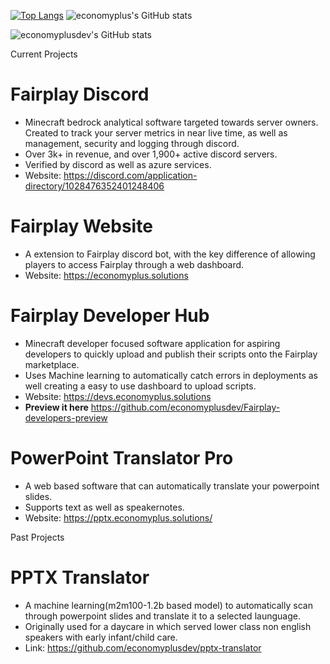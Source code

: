   <br><br>

[![Top Langs](https://github-readme-stats.vercel.app/api/top-langs/?username=economyplusdev&layout=compact)](https://github.com/economyplusdev/github-readme-stats)
![economyplus's GitHub stats](https://github-readme-stats.vercel.app/api?username=economyplusdev&hide=contribs,prs&theme=tokyonight)

![economyplusdev's GitHub stats](https://github-readme-stats.vercel.app/api?username=economyplusdev&show_icons=true&theme=radical)

Current Projects
  # **Fairplay Discord**
  - Minecraft bedrock analytical software targeted towards server owners. Created to track your server metrics in near live time, as well as management, security and logging through discord.
  - Over 3k+ in revenue, and over 1,900+ active discord servers.
  - Verified by discord as well as azure services.
  - Website: https://discord.com/application-directory/1028476352401248406

  # **Fairplay Website**
  - A extension to Fairplay discord bot, with the key difference of allowing players to access Fairplay through a web dashboard.
  - Website: https://economyplus.solutions

  # **Fairplay Developer Hub**
  - Minecraft developer focused software application for aspiring developers to quickly upload and publish their scripts onto the Fairplay marketplace.
  - Uses Machine learning to automatically catch errors in deployments as well creating a easy to use dashboard to upload scripts.
  - Website: https://devs.economyplus.solutions
  - **Preview it here** https://github.com/economyplusdev/Fairplay-developers-preview


  # **PowerPoint Translator Pro**
  - A web based software that can automatically translate your powerpoint slides.
  - Supports text as well as speakernotes. 
  - Website: https://pptx.economyplus.solutions/

Past Projects

  # **PPTX Translator**
  - A machine learning(m2m100-1.2b based model) to automatically scan through powerpoint slides and translate it to a selected launguage.
  - Originally used for a daycare in which served lower class non english speakers with early infant/child care.
  - Link: https://github.com/economyplusdev/pptx-translator
